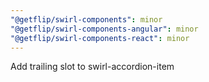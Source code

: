 ```yaml
---
"@getflip/swirl-components": minor
"@getflip/swirl-components-angular": minor
"@getflip/swirl-components-react": minor
---
```


Add trailing slot to swirl-accordion-item
